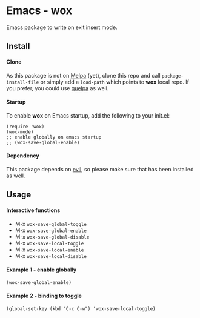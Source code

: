 Emacs - wox
===========
Emacs package to write on exit insert mode. 

Install
-------
#### Clone
As this package is not on [Melpa](https://melpa.org) (yet), clone this repo and call ```package-install-file``` or simply add a ```load-path``` which points to **wox** local repo. If you prefer, you could use [quelpa](https://github.com/quelpa/quelpa) as well.

#### Startup
To enable **wox** on Emacs startup, add the following to your init.el:

```elisp
(require 'wox)
(wox-mode)
;; enable globally on emacs startup
;; (wox-save-global-enable)
```

#### Dependency
This package depends on [evil](https://melpa.org/#/evil), so please make sure that has been installed as well.

Usage
-----
#### Interactive functions
- M-x ```wox-save-global-toggle```
- M-x ```wox-save-global-enable```
- M-x ```wox-save-global-disable```
- M-x ```wox-save-local-toggle```
- M-x ```wox-save-local-enable```
- M-x ```wox-save-local-disable```

#### Example 1 - enable globally
```elisp
(wox-save-global-enable)
```
#### Example 2 - binding to toggle
```elisp
(global-set-key (kbd "C-c C-w") 'wox-save-local-toggle)
```
